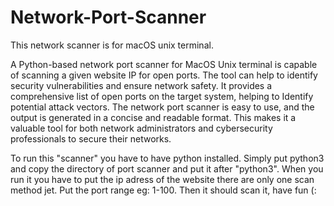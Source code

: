 # Network-Port-Scanner
This network scanner is for macOS unix terminal.


A Python-based network port scanner for MacOS Unix terminal is capable of scanning a given website IP for open ports. The tool can help to identify security vulnerabilities and ensure network safety. It provides a comprehensive list of open ports on the target system, helping to Identify potential attack vectors. The network port scanner is easy to use, and the output is generated in a concise and readable format. This makes it a valuable tool for both network administrators and cybersecurity professionals to secure their networks.



To run this "scanner" you have to have python installed.
Simply put python3 and copy the directory of port scanner and put it after "python3".
When you run it you have to put the ip adress of the website there are only one scan method jet.
Put the port range eg: 1-100.
Then it should scan it, have fun (:
